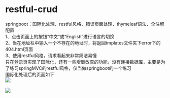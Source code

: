 # restful-crud
springboot：国际化处理、restful风格、错误页面处理、thymeleaf语法、全注解配置<br>
1、点击页面上的按钮“中文”或“English”进行语言的切换<br>
2、当在地址栏中输入一个不存在的地址时，将返回tmplates文件夹下error下的404.html页面<br>
3、使用restful风格，请求看起来非常简洁易懂<br>
只在登录页实现了国际化，还有一些增删改查的功能，没有连接数据库，主要是为了练习springMVC的restful风格，仅当做springboot的一个练习<br>
国际化处理后的页面如下<br>
<img src="https://raw.githubusercontent.com/watermakers/images/master/restful-crud-img/12.PNG"/><br><br>
<img src="https://raw.githubusercontent.com/watermakers/images/master/restful-crud-img/13.PNG"/>
